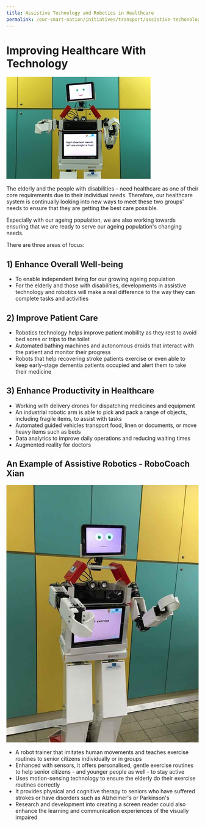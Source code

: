```yaml
---
title: Assistive Technology and Robotics in Healthcare
permalink: /our-smart-nation/initiatives/transport/assistive-techonology-robotics
---
```

# Improving Healthcare With Technology

![robotics in healthcare](/images/our-smart-nation/Initiatives/health-robotics-overview.jpg)
  
The elderly and the people with disabilities – need healthcare as one of their core requirements due to their individual needs. Therefore, our healthcare system is continually looking into new ways to meet these two groups' needs to ensure that they are getting the best care possible. 

Especially with our ageing population, we are also working towards ensuring that we are ready to serve our ageing population's changing needs. 

There are three areas of focus: 

## 1) Enhance Overall Well-being

- To enable independent living for our growing ageing population
- For the elderly and those with disabilities, developments in assistive technology and robotics will make a real difference to the way they can complete tasks and activities

## 2) Improve Patient Care

- Robotics technology helps improve patient mobility as they rest to avoid bed sores or trips to the toilet
- Automated bathing machines and autonomous droids that interact with the patient and monitor their progress
- Robots that help recovering stroke patients exercise or even able to keep early-stage dementia patients occupied and alert them to take their medicine

## 3) Enhance Productivity in Healthcare

- Working with delivery drones for dispatching medicines and equipment 
- An industrial robotic arm is able to pick and pack a range of objects, including fragile items, to assist with tasks 
- Automated guided vehicles transport food, linen or documents, or move heavy items such as beds
- Data analytics to improve daily operations and reducing waiting times
- Augmented reality for doctors 
 
## An Example of Assistive Robotics - RoboCoach Xian 

![robocoach xian](/images/our-smart-nation/Initiatives/smart-nation-robocoach.jpg)

- A robot trainer that imitates human movements and teaches exercise routines to senior citizens individually or in groups
- Enhanced with sensors, it offers personalised, gentle exercise routines to help senior citizens - and younger people as well - to stay active
- Uses motion-sensing technology to ensure the elderly do their exercise routines correctly
- It provides physical and cognitive therapy to seniors who have suffered strokes or have disorders such as Alzheimer's or Parkinson's
- Research and development into creating a screen reader could also enhance the learning and communication experiences of the visually impaired
